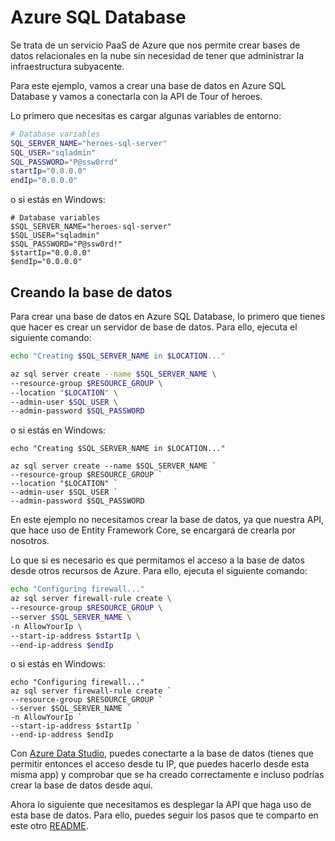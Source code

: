 # Azure SQL Database

Se trata de un servicio PaaS de Azure que nos permite crear bases de datos relacionales en la nube sin necesidad de tener que administrar la infraestructura subyacente.

Para este ejemplo, vamos a crear una base de datos en Azure SQL Database y vamos a conectarla con la API de Tour of heroes.

Lo primero que necesitas es cargar algunas variables de entorno:

```bash
# Database variables
SQL_SERVER_NAME="heroes-sql-server"
SQL_USER="sqladmin"
SQL_PASSWORD="P@ssw0rrd"
startIp="0.0.0.0"
endIp="0.0.0.0"
```

o si estás en Windows:

```pwsh
# Database variables
$SQL_SERVER_NAME="heroes-sql-server"
$SQL_USER="sqladmin"
$SQL_PASSWORD="P@ssw0rd!"
$startIp="0.0.0.0"
$endIp="0.0.0.0"
```

## Creando la base de datos

Para crear una base de datos en Azure SQL Database, lo primero que tienes que hacer es crear un servidor de base de datos. Para ello, ejecuta el siguiente comando:

```bash
echo "Creating $SQL_SERVER_NAME in $LOCATION..."

az sql server create --name $SQL_SERVER_NAME \
--resource-group $RESOURCE_GROUP \
--location "$LOCATION" \
--admin-user $SQL_USER \
--admin-password $SQL_PASSWORD
```

o si estás en Windows:

```pwsh
echo "Creating $SQL_SERVER_NAME in $LOCATION..."

az sql server create --name $SQL_SERVER_NAME `
--resource-group $RESOURCE_GROUP `
--location "$LOCATION" `
--admin-user $SQL_USER `
--admin-password $SQL_PASSWORD
```

En este ejemplo no necesitamos crear la base de datos, ya que nuestra API, que hace uso de Entity Framework Core, se encargará de crearla por nosotros.

Lo que si es necesario es que permitamos el acceso a la base de datos desde otros recursos de Azure. Para ello, ejecuta el siguiente comando:

```bash
echo "Configuring firewall..."
az sql server firewall-rule create \
--resource-group $RESOURCE_GROUP \
--server $SQL_SERVER_NAME \
-n AllowYourIp \
--start-ip-address $startIp \
--end-ip-address $endIp
```

o si estás en Windows:

```pwsh
echo "Configuring firewall..."
az sql server firewall-rule create `
--resource-group $RESOURCE_GROUP `
--server $SQL_SERVER_NAME `
-n AllowYourIp `
--start-ip-address $startIp `
--end-ip-address $endIp
```

Con [Azure Data Studio](https://azure.microsoft.com/es-es/products/data-studio), puedes conectarte a la base de datos (tienes que permitir entonces el acceso desde tu IP, que puedes hacerlo desde esta misma app) y comprobar que se ha creado correctamente e incluso podrías crear la base de datos desde aquí.

Ahora lo siguiente que necesitamos es desplegar la API que haga uso de esta base de datos. Para ello, puedes seguir los pasos que te comparto en este otro [README](/04-cloud/azure/paas/02-app-service/README.md).


